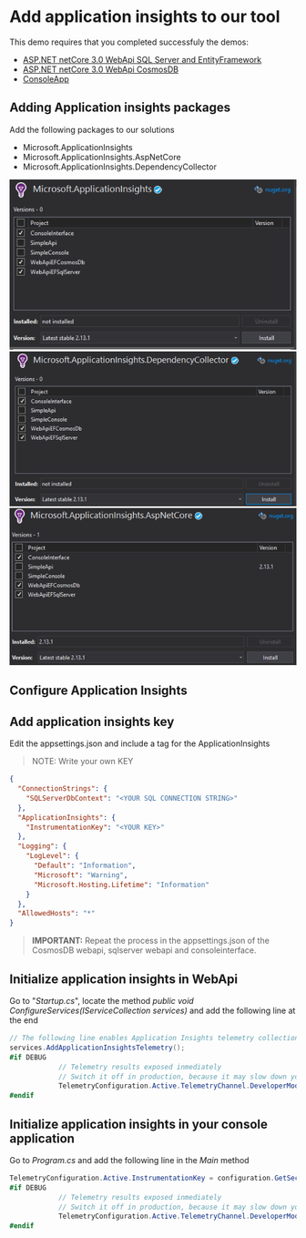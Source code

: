# Add application insights to our tool

This demo requires that you completed successfuly the demos:
- [ASP.NET netCore 3.0 WebApi SQL Server and EntityFramework](ASP.NET%20netCore%203.0%20WebApi%20SQL%20Server%20and%20EntityFramework.md)
- [ASP.NET netCore 3.0 WebApi CosmosDB](ASP.NET%20netCore%203.0%20WebApi%20SQL%20Server%20and%20EntityFramework.md)
- [ConsoleApp](ConsoleApp.md)


## Adding Application insights packages

Add the following packages to our solutions
- Microsoft.ApplicationInsights
- Microsoft.ApplicationInsights.AspNetCore
- Microsoft.ApplicationInsights.DependencyCollector 


![](Misc/a3.png)
![](Misc/a1.png)
![](Misc/a2.png)



## Configure Application Insights

## Add application insights key

Edit the appsettings.json and include a tag for the ApplicationInsights 

>NOTE: Write your own KEY

```json
{
  "ConnectionStrings": {
    "SQLServerDbContext": "<YOUR SQL CONNECTION STRING>"
  },
  "ApplicationInsights": {
    "InstrumentationKey": "<YOUR KEY>"
  },
  "Logging": {
    "LogLevel": {
      "Default": "Information",
      "Microsoft": "Warning",
      "Microsoft.Hosting.Lifetime": "Information"
    }
  },
  "AllowedHosts": "*"
}
```

>**IMPORTANT:** Repeat the process in the appsettings.json of the CosmosDB webapi, sqlserver webapi and consoleinterface.

## Initialize application insights in WebApi

Go to "_Startup.cs_", locate the method _public void ConfigureServices(IServiceCollection services)_ and add the following line at the end

```csharp
// The following line enables Application Insights telemetry collection.
services.AddApplicationInsightsTelemetry(); 
#if DEBUG
            // Telemetry results exposed inmediately 
            // Switch it off in production, because it may slow down your app.
            TelemetryConfiguration.Active.TelemetryChannel.DeveloperMode = true;
#endif
```

## Initialize application insights in your console application

Go to _Program.cs_ and add the following line in the _Main_ method

```csharp
TelemetryConfiguration.Active.InstrumentationKey = configuration.GetSection("ApplicationInsights:InstrumentationKey").Value;
#if DEBUG
            // Telemetry results exposed inmediately 
            // Switch it off in production, because it may slow down your app.
            TelemetryConfiguration.Active.TelemetryChannel.DeveloperMode = true;
#endif
```




